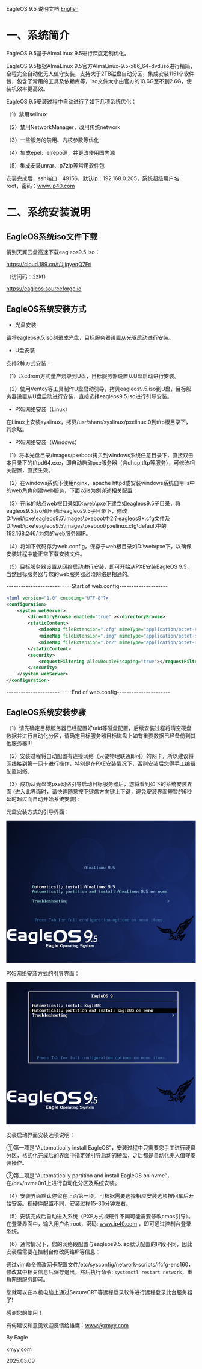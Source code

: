 EagleOS 9.5 说明文档 [English](README.md)

# 一、系统简介

EagleOS 9.5基于AlmaLinux 9.5进行深度定制优化。

EagleOS 9.5根据AlmaLinux 9.5官方AlmaLinux-9.5-x86_64-dvd.iso进行精简，全程完全自动化无人值守安装，支持大于2TB磁盘自动分区，集成安装1151个软件包，包含了常用的工具及依赖库等，iso文件大小由官方的10.6G至不到2.6G，使装机效率更高效。

EagleOS 9.5安装过程中自动进行了如下几项系统优化：

（1）禁用selinux

（2）禁用NetworkManager，改用传统network

（3）一些服务的禁用、内核参数等优化

（4）集成epel、elrepo源，并更改使用国内源

（5）集成安装unrar、p7zip等常用软件包

安装完成后，ssh端口：49156，默认ip：192.168.0.205，系统超级用户名：root，密码：www.ip40.com

# 二、系统安装说明   

## EagleOS系统iso文件下载

请到天翼云盘高速下载eagleos9.5.iso：

https://cloud.189.cn/t/JjiqyeqQ7Fri

（访问码：2zkf）

https://eagleos.sourceforge.io

## EagleOS系统安装方式

- 光盘安装

请将eagleos9.5.iso刻录成光盘，目标服务器设置从光驱启动进行安装。

- U盘安装

支持2种方式安装：

（1）以cdrom方式量产烧录到U盘，目标服务器设置从U盘启动进行安装。

（2）使用Ventoy等工具制作U盘启动引导，拷贝eagleos9.5.iso到U盘，目标服务器设置从U盘启动进行安装，直接选择eagleos9.5.iso进行引导安装。

- PXE网络安装（Linux）

 在Linux上安装syslinux，拷贝/usr/share/syslinux/pxelinux.0到tftp根目录下，其余略。

- PXE网络安装（Windows）

（1）将本光盘目录/images/pxeboot拷贝到windows系统任意目录下，直接双击本目录下的tftpd64.exe，即自动启动pxe服务器（含dhcp,tftp等服务），可修改相关配置，直接生效。

（2）在windows系统下使用nginx、apache httpd或安装windows系统自带iis中的web角色创建web服务，下面以iis为例详述相关配置：

（3）在iis的站点web根目录如D:\web\pxe下建立如eagleos9.5子目录，将eagleos9.5.iso解压到此eagleos9.5子目录下，修改D:\web\pxe\eagleos9.5\images\pxeboot中2个eagleos9*.cfg文件及D:\web\pxe\eagleos9.5\images\pxeboot\pxelinux.cfg\default中的192.168.246.1为您的web服务器IP。

（4）将如下代码存为web.config，保存于web根目录如D:\web\pxe下，以确保安装过程中能正常下载安装文件。

（5）目标服务器设置从网络启动进行安装，即可开始从PXE安装EagleOS 9.5，当然目标服务器与您的web服务器必须网络是相通的。

---------------------------Start of web.config-------------------- 
```xml
<?xml version="1.0" encoding="UTF-8"?>
<configuration>
    <system.webServer>
        <directoryBrowse enabled="true" ></directoryBrowse>
        <staticContent>
            <mimeMap fileExtension=".cfg" mimeType="application/octet-stream" ></mimeMap>
            <mimeMap fileExtension=".img" mimeType="application/octet-stream" ></mimeMap>
            <mimeMap fileExtension=".bz2" mimeType="application/octet-stream" ></mimeMap>
        </staticContent>
        <security>
            <requestFiltering allowDoubleEscaping="true"></requestFiltering>      
        </security>
    </system.webServer>
</configuration>
```  
---------------------------End of web.config---------------------- 

## EagleOS系统安装步骤

（1）请先确定目标服务器已经配置好raid等磁盘配置，后续安装过程将清空硬盘数据并进行自动化分区，请确定目标服务器目标磁盘上如有重要数据已经备份到其他服务器!!!

（2）安装过程将自动配置有连接网络（只要物理联通即可）的网卡，所以建议将网线接到第一网卡进行操作，特别是在PXE安装情况下，否则安装后您得手工编辑配置网络。

（3）成功从光盘或pxe网络引导启动目标服务器后，您将看到如下的系统安装界面 (进入此界面时，请快速随意按下键盘方向键上下键，避免安装界面短暂的6秒延时超过而自动开始系统安装) :

光盘安装方式的引导界面：

![光盘安装方式的引导界面](cdrom.png)

PXE网络安装方式的引导界面：

![PXE网络安装方式的引导界面](pxe.png)

安装启动界面安装选项说明：

①第一项是“Automatically install EagleOS”，安装过程中只需要您手工进行硬盘分区，格式化完成后的界面中指定好引导启动的硬盘，之后都是自动化无人值守安装操作。

②第二项是“Automatically partition and install EagleOS on nvme”，在/dev/nvme0n1上进行自动化分区及系统安装。

（4）安装界面默认停留在上面第一项。可根据需要选择相应安装选项按回车后开始安装。视硬件配置不同，安装过程15-30分钟左右。

（5）安装完成后自动进入系统（PXE方式视硬件不同可能需要修改cmos引导）。在登录界面中，输入用户名:root，密码: www.ip40.com ，即可通过控制台登录系统。

（6）通常情况下，您的网络段配置与eagleos9.5.iso默认配置的IP段不同，因此安装后需要在控制台修改网络IP等信息：

通过vim命令修改网卡配置文件/etc/sysconfig/network-scripts/ifcfg-ens160，修改其中相关信息后保存退出，然后执行命令: `systemctl restart network`，重启网络服务即可。

您就可以在本机电脑上通过SecureCRT等远程登录软件进行远程登录此台服务器了!

感谢您的使用！

有何建议和意见欢迎反馈给雄鹰：www@xmyy.com

By Eagle

xmyy.com

2025.03.09
